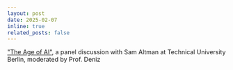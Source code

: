 ```yaml
---
layout: post
date: 2025-02-07
inline: true
related_posts: false
---
```

<a href="https://www.tu.berlin/en/news/videos/openai-ceo-sam-altman-at-tu-berlin" target="_blank" rel="noopener noreferrer">"The Age of AI"</a>, a panel discussion with Sam Altman at Technical University Berlin, moderated by Prof. Deniz
